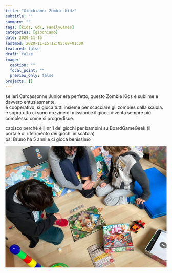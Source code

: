```yaml
---
title: "Giochiamo: Zombie Kidz"
subtitle: ""
summary: ""
tags: [kids, GdT, FamilyGames]
categories: [giochiamo]
date: 2020-11-15
lastmod: 2020-11-15T12:05:08+01:00
featured: false
draft: false
image:
  caption: ""
  focal_point: ""
  preview_only: false
projects: []
---
```


se ieri Carcassonne Junior era perfetto, questo Zombie Kids è sublime e davvero entusiasmante.   
è cooperativo, si gioca tutti insieme per scacciare gli zombies dalla scuola. 
e sopratutto ci sono dozzine di missioni e il gioco diventa sempre più complesso come si progredisce.  

capisco perché è il nr 1 dei giochi per bambini su BoardGameGeek (il portale di riferimento dei giochi in scatola)  
ps: Bruno ha 5 anni e ci gioca benissimo

![](zombie_kidz_2.jpg)
